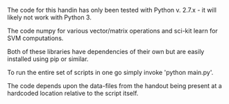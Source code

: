 The code for this handin has only been tested with Python v. 2.7.x - it will likely not work with Python 3.

The code numpy for various vector/matrix operations and sci-kit learn for SVM computations.

Both of these libraries have dependencies of their own but are easily installed using pip or similar.

To run the entire set of scripts in one go simply invoke 'python main.py'.

The code depends upon the data-files from the handout being present at a hardcoded location relative to the script itself.